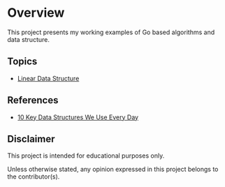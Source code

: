 # Overview

This project presents my working examples of Go based algorithms and data structure.

## Topics

* [Linear Data Structure](./docs/linear.md)

## References

* [10 Key Data Structures We Use Every Day](https://www.youtube.com/watch?v=ouipSd_5ivQ)


## Disclaimer

This project is intended for educational purposes only.

Unless otherwise stated, any opinion expressed in this project belongs to the contributor(s).